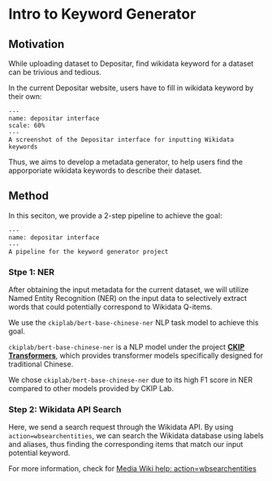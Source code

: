 # Intro to Keyword Generator

## Motivation
While uploading dataset to Depositar, find wikidata keyword for a dataset can be trivious and tedious.

In the current Depositar website, users have to fill in wikidata keyword by their own:

```{figure} ../../images/wiki.png
---
name: depositar interface
scale: 60%
---
A screenshot of the Depositar interface for inputting Wikidata keywords
```

Thus, we aims to develop a metadata generator, to help users find the apporporiate wikidata keywords to describe their dataset.

## Method
In this seciton, we provide a 2-step pipeline to achieve the goal:
```{figure} ../../images/wiki_pipeline.png
---
name: depositar interface
---
A pipeline for the keyword generator project
```

### Stpe 1: NER
After obtaining the input metadata for the current dataset, we will utilize Named Entity Recognition (NER) on the input data to selectively extract words that could potentially correspond to Wikidata Q-items.

We use the `ckiplab/bert-base-chinese-ner` NLP task model to achieve this goal.

`ckiplab/bert-base-chinese-ner` is a NLP model under the project [**CKIP Transformers**](https://github.com/ckiplab/ckip-transformers), which provides transformer models specifically designed for traditional Chinese.

We chose `ckiplab/bert-base-chinese-ner` due to its high F1 score in NER compared to other models provided by CKIP Lab.

### Step 2: Wikidata API Search
Here, we send a search request through the Wikidata API. By using `action=wbsearchentities`, we can search the Wikidata database using labels and aliases, thus finding the corresponding items that match our input potential keyword.

For more information, check for [Media Wiki help: action=wbsearchentities](https://www.wikidata.org/w/api.php?action=help&modules=wbsearchentities)
